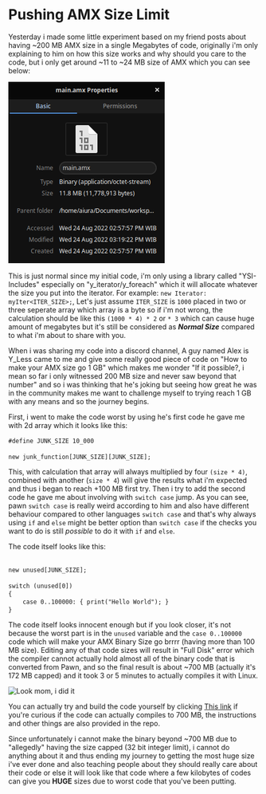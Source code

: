 
# Pushing AMX Size Limit
Yesterday i made some little experiment based on my friend posts about having ~200 MB AMX size in a single Megabytes of code, originally i'm only explaining to him on how this size works and why should you care to the code, but i only get around ~11 to ~24 MB size of AMX which you can see below:

![Me having 11 MB AMX Size](/assets/img/2022-08-25/first-size.png)

This is just normal since my initial code, i'm only using a library called "YSI-Includes" especially on "y\_iterator/y\_foreach" which it will allocate whatever the size you put into the iterator. For example: `new Iterator: myIter<ITER_SIZE>;`, Let's just assume `ITER_SIZE` is `1000` placed in two or three seperate array which array is a byte so if i'm not wrong, the calculation should be like this `(1000 * 4) * 2` or `* 3` which can cause huge amount of megabytes but it's still be considered as ___Normal Size___ compared to what i'm about to share with you.

When i was sharing my code into a discord channel, A guy named Alex is Y\_Less came to me and give some really good piece of code on "How to make your AMX size go 1 GB" which makes me wonder "If it possible?, i mean so far i only witnessed 200 MB size and never saw beyond that number" and so i was thinking that he's joking but seeing how great he was in the community makes me want to challenge myself to trying reach 1 GB with any means and so the journey begins.

First, i went to make the code worst by using he's first code he gave me with 2d array which it looks like this:

```pawn
#define JUNK_SIZE 10_000

new junk_function[JUNK_SIZE][JUNK_SIZE];
```

This, with calculation that array will always multiplied by four `(size * 4)`, combined with another (`size * 4`) will give the results what i'm expected and thus i began to reach +100 MB first try. Then i try to add the second code he gave me about involving with `switch case` jump. As you can see, pawn `switch case` is really weird according to him and also have different behaviour compared to other languages `switch case` and that's why always using `if` and `else` might be better option than `switch case` if the checks you want to do is still _possible_ to do it with `if` and `else`.

The code itself looks like this:

```pawn

new unused[JUNK_SIZE];

switch (unused[0])
{
    case 0..100000: { print("Hello World"); } 
}

```

The code itself looks innocent enough but if you look closer, it's not because the worst part is in the `unused` variable and the `case 0..100000` code which will make your AMX Binary Size go brrrr (having more than 100 MB size). Editing any of that code sizes will result in "Full Disk" error which the compiler cannot actually hold almost all of the binary code that is converted from Pawn, and so the final result is about ~700 MB (actually it's 172 MB capped) and it took 3 or 5 minutes to actually compiles it with Linux.

![Look mom, i did it](/assets/2022-08-25/final-size.png)

You can actually try and build the code yourself by clicking [This link](https://github.com/Aiuraa/pawn-test-size) if you're curious if the code can actually compiles to 700 MB, the instructions and other things are also provided in the repo.

Since unfortunately i cannot make the binary beyond ~700 MB due to "allegedly" having the size capped (32 bit integer limit), i cannot do anything about it and thus ending my journey to getting the most huge size i've ever done and also teaching people about they should really care about their code or else it will look like that code where a few kilobytes of codes can give you __HUGE__ sizes due to worst code that you've been putting. 

